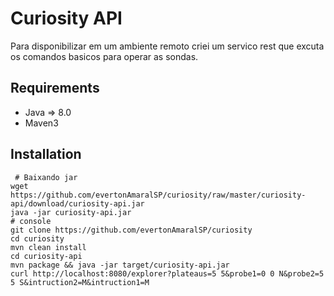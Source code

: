 Curiosity API
===========

Para disponibilizar em um ambiente remoto criei um servico rest que excuta os comandos basicos para operar as sondas.


Requirements
-------------------

 * Java => 8.0
 * Maven3
 

Installation
--------------
	 # Baixando jar
    wget https://github.com/evertonAmaralSP/curiosity/raw/master/curiosity-api/download/curiosity-api.jar
    java -jar curiosity-api.jar
    # console
    git clone https://github.com/evertonAmaralSP/curiosity
    cd curiosity
    mvn clean install
    cd curiosity-api
    mvn package && java -jar target/curiosity-api.jar
    curl http://localhost:8080/explorer?plateaus=5 5&probe1=0 0 N&probe2=5 5 S&intruction2=M&intruction1=M
